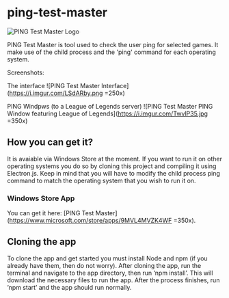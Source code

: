 # ping-test-master
![PING Test Master Logo](https://i.imgur.com/Oo3nLW7.png)

PING Test Master is tool used to check the user ping for selected games. It make use of the child process and the 'ping' command for each operating system.

Screenshots:

The interface
![PING Test Master Interface](https://i.imgur.com/LSdARby.png =250x)

PING Windpws (to a League of Legends server)
![PING Test Master PING Window featuring League of Legends](https://i.imgur.com/TwvlP35.jpg =350x)


## How you can get it?
It is avaiable via Windows Store at the moment. If you want to run it on other operating systems you do so by cloning this project and compiling it using Electron.js. Keep in mind that you will have to modify the child process ping command to match the operating system that you wish to run it on.

### Windows Store App
You can get it here: [PING Test Master](https://www.microsoft.com/store/apps/9MVL4MVZK4WF =350x).

## Cloning the app
To clone the app and get started you must install Node and npm (if you already have them, then do not worry). After cloning the app, run the terminal and navigate to the app directory, then run ‘npm install’. This will download the necessary files to run the app. After the process finishes, run ’npm start’ and the app should run normally.
